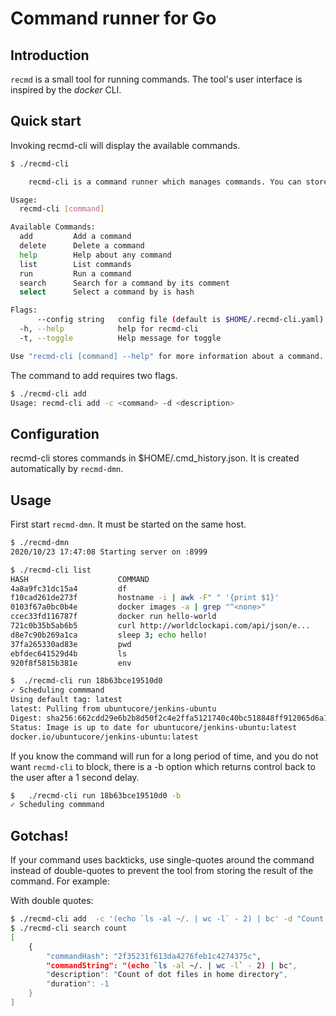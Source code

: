 # Command runner for Go

## Introduction

`recmd` is a small tool for running commands. The tool's user interface is inspired by the *docker* CLI.

## Quick start

Invoking recmd-cli will display the available commands.

```bash
$ ./recmd-cli

	recmd-cli is a command runner which manages commands. You can store commands in-line or execute scripts. It supports simple CRUD operations.

Usage:
  recmd-cli [command]

Available Commands:
  add         Add a command
  delete      Delete a command
  help        Help about any command
  list        List commands
  run         Run a command
  search      Search for a command by its comment
  select      Select a command by is hash

Flags:
      --config string   config file (default is $HOME/.recmd-cli.yaml)
  -h, --help            help for recmd-cli
  -t, --toggle          Help message for toggle

Use "recmd-cli [command] --help" for more information about a command.
```

The command to add requires two flags.

```bash
$ ./recmd-cli add
Usage: recmd-cli add -c <command> -d <description>
```

## Configuration

recmd-cli stores commands in $HOME/.cmd_history.json. It is created automatically by `recmd-dmn`.

## Usage 

First start `recmd-dmn`. It must be started on the same host. 

```bash
$ ./recmd-dmn
2020/10/23 17:47:08 Starting server on :8999
```

```bash
$ ./recmd-cli list
HASH                    COMMAND                                         DESCRIPTION                                             DURATION
4a8a9fc31dc15a4         df                                              Show disk usage                                         0 second(s)
f10cad261de273f         hostname -i | awk -F" " '{print $1}'            Show IP address                                         0 second(s)
0103f67a0bc0b4e         docker images -a | grep "^<none>"               List all images with no tag                             0 second(s)
ccec33fd116787f         docker run hello-world                          Hello world from docker                                 1 second(s)
721c0b35b5ab6b5         curl http://worldclockapi.com/api/json/e...     REST Services that will return current date/time i...   0 second(s)
d8e7c90b269a1ca         sleep 3; echo hello!                            Sleep...                                                3 second(s)
37fa265330ad83e         pwd                                             List current directory                                  0 second(s)
ebfdec641529d4b         ls                                              List files                                              0 second(s)
920f8f5815b381e         env                                             env                                                     0 second(s) 

$  ./recmd-cli run 18b63bce19510d0
✓ Scheduling commmand
Using default tag: latest
latest: Pulling from ubuntucore/jenkins-ubuntu
Digest: sha256:662cdd29e6b2b8d50f2c4e2ffa5121740c40bc518848ff912065d6a163846e65
Status: Image is up to date for ubuntucore/jenkins-ubuntu:latest
docker.io/ubuntucore/jenkins-ubuntu:latest
```

If you know the command will run for a long period of time, and you do not want `recmd-cli` to block, there is a -b option which returns control back to the user after a 1 second delay.

```bash
$   ./recmd-cli run 18b63bce19510d0 -b
✓ Scheduling commmand
```

## Gotchas!

If your command uses backticks, use single-quotes around the command instead of double-quotes to prevent the tool from storing the result of the command. For example:

With double quotes:

```bash
$ ./recmd-cli add  -c '(echo `ls -al ~/. | wc -l` - 2) | bc' -d "Count of dot files in home directory"
$ ./recmd-cli search count
[
	{
		"commandHash": "2f35231f613da4276feb1c4274375c",
		"commandString": "(echo `ls -al ~/. | wc -l` - 2) | bc",
		"description": "Count of dot files in home directory",
		"duration": -1
	}
]
```
